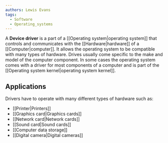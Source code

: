 ```yaml
---
authors: Lewis Evans
tags:
  - Software
  - Operating_systems
---
```

A **Device driver** is a part of a [[Operating system|operating system]] that controls and communicates with the [[Hardware|hardware]] of a [[Computer|computer]]. It allows the operating system to be compatible with many types of hardware. Drives usually come specific to the make and model of the computer component. In some cases the operating system comes with a driver for most components of a computer and is part of the [[Operating system kernel|operating system kernel]].

## Applications
Drivers have to operate with many different types of hardware such as:
- [[Printer|Printers]]
- [[Graphics card|Graphics cards]]
- [[Network card|Network cards]]
- [[Sound card|Sound cards]]
- [[Computer data storage]]
- [[Digital camera|Digital cameras]]
